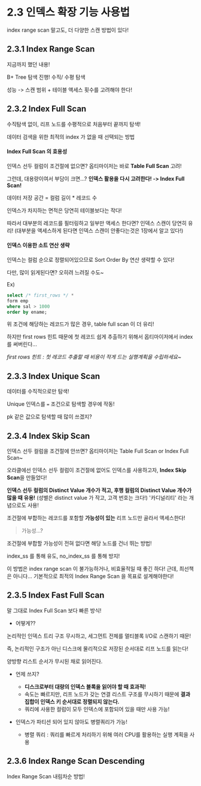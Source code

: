 # 2.3 인덱스 확장 기능 사용법

index range scan 말고도, 더 다양한 스캔 방법이 있다!



## 2.3.1 Index Range Scan

지금까지 했던 내용!

B+ Tree 탐색 진행! 수직/ 수평 탐색

성능 -> 스캔 범위 + 테이블 액세스 횟수를 고려해야 한다!



## 2.3.2 Index Full Scan

수직탐색 없이, 리프 노드를 수평적으로 처음부터 끝까지 탐색!

데이터 검색을 위한 최적의 index 가 없을 때 선택되는 방법



#### Index Full Scan 의 효용성

인덱스 선두 컬럼이 조건절에 없으면? 옵티마이저는 바로 **Table Full Scan** 고려!

그런데, 대용량이여서 부담이 크면...?
**인덱스 활용을 다시 고려한다! -> Index Full Scan!**

데이터 저장 공간 = 컬럼 길이 * 레코드 수

인덱스가 차지하는 면적은 당연히 테이블보다는 작다!

따라서 대부분의 레코드를 필터링하고 일부만 액세스 한다면? 인덱스 스캔이 당연히 유리!
(대부분을 액세스하게 된다면 인덱스 스캔이 안좋다는것은 1장에서 알고 있다!)



#### 인덱스 이용한 소트 연산 생략

인덱스는 컬럼 순으로 정렬되어있으므로 Sort Order By 연산 생략할 수 있다!

다만, 많이 읽게된다면? 오히려 느려질 수도~

Ex)

```sql
select /* first_rows */ *
form emp
where sal > 1000
order by ename;
```

위 조건에 해당하는 레코드가 많은 경우, table full scan 이 더 유리!

하지만 first rows 힌트 때문에 첫 레코드 쉽게 추출하기 위해서 옵티마이저에서 index 를 써버린다...

*first rows 힌트 : 첫 레코드 추출할 때 비용이 적게 드는 실행계획을 수립하세요~*



## 2.3.3 Index Unique Scan

데이터를 수직적으로만 탐색!

Unique 인덱스를 `=` 조건으로 탐색할 경우에 작동!

pk 같은 값으로 탐색할 때 많이 쓰겠지?



## 2.3.4 Index Skip Scan

인덱스 선두 컬럼을 조건절에 안쓰면? 옵티마이저는 Table Full Scan or Index Full Scan~

오라클에선 인덱스 선두 컬럼이 조건절에 없어도 인덱스를 사용하고자, 
**Index Skip Scan**을 만들었다!

**인덱스 선두 컬럼의 Distinct Value  개수가 적고, 후행 컬럼의 Distinct Value 개수가 많을 때 유용!**
(성별은 distinct value 가 작고, 고객 번호는 크다!) 
'카디널리티' 라는 개념으로도 사용!

조건절에 부합하는 레코드를 포함할 **가능성이 있는** 리프 노드만 골라서 액세스한다!

> 가능성...?

조건절에 부합할 가능성이 전혀 없다면 해당 노드를 건너 뛰는 방법!

index_ss 를 통해 유도,
no_index_ss 를 통해 방지!



이 방법은 index range scan 이 불가능하거나, 비효율적일 때 좋긴 하다!
근데, 최선책은 아니다... 기본적으로 최적의 Index Range Scan 을 목표로 설계해야한다!



## 2.3.5 Index Fast Full Scan

말 그대로 Index Full Scan 보다 빠른 방식!

- 어떻게??

논리적인 인덱스 트리 구조 무시하고, 세그먼트 전체를 멀티블록 I/O로 스캔하기 때문!

즉, 논리적인 구조가 아닌 디스크에 물리적으로 저장된 순서대로 리프 노드를 읽는다!

양방향 리스트 순서가 무시된 채로 읽어진다.



- 언제 쓰지?
  - **디스크로부터 대량의 인덱스 블록을 읽어야 할 때 효과적!**
  - 속도는 빠르지만, 리프 노드가 갖는 연결 리스트 구조를 무시하기 때문에 **결과 집합이 인덱스 키 순서대로 정렬되지 않는다.**
  - 쿼리에 사용한 컬럼이 모두 인덱스에 포함되어 있을 때만 사용 가능!

- 인덱스가 파티션 되어 있지 않아도 병렬쿼리가 가능!
  - 병렬 쿼리 : 쿼리를 빠르게 처리하기 위해 여러 CPU를 활용하는 실행 계획을 사용





## 2.3.6 Index Range Scan Descending

Index Range Scan 내림차순 방법!



